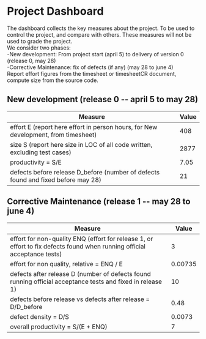# Project Dashboard

The dashboard collects the key measures about the project.
To be used to control the project, and compare with others. These measures will not be used to grade the project. <br>
We consider two phases: <br>
-New development: From project start (april 5) to delivery of version 0 (release 0, may 28) <br>
-Corrective Maintenance: fix of defects (if any)  (may 28 to june 4)   <br>
Report effort figures from the timesheet or timesheetCR document, compute size from the source code.

## New development (release 0  -- april 5 to may 28)
| Measure| Value |
|---|---|
|effort E (report here effort in person hours, for New development, from timesheet)  | 408 |
|size S (report here size in LOC of all code written, excluding test cases)  | 2877 |
|productivity = S/E | 7.05 |
|defects before release D_before (number of defects found and fixed before may 28) | 21 |




## Corrective Maintenance (release 1 -- may 28 to june 4)

| Measure | Value|
|---|---|
| effort for non-quality ENQ (effort for release 1, or effort to fix defects found when running official acceptance tests) | 3 |
| effort for non quality, relative = ENQ / E | 0.00735 |
|defects after release D (number of defects found running official acceptance tests and  fixed in release 1) | 10 |
| defects before release vs defects after release = D/D_before | 0.48 |
|defect density = D/S| 0.0073 |
|overall productivity = S/(E + ENQ)| 7 |
